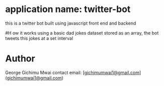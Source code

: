 # application name: twitter-bot

this is a twitter bot built using javascript front end and backend

#H ow it works
using a basic dad jokes dataset stored as an array, the bot tweets this jokes at a set interval

# Author
George Gichimu Mwai contact email: [gichimumwai1@gmail.com] (gichimumwai1@gmail.com)
